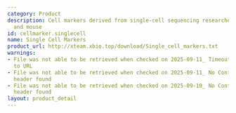```yaml
---
category: Product
description: Cell markers derived from single-cell sequencing researches in human
  and mouse
id: cellmarker.singlecell
name: Single Cell Markers
product_url: http://xteam.xbio.top/download/Single_cell_markers.txt
warnings:
- File was not able to be retrieved when checked on 2025-09-11_ Timeout connecting
  to URL
- File was not able to be retrieved when checked on 2025-09-11_ No Content-Length
  header found
- File was not able to be retrieved when checked on 2025-09-10_ No Content-Length
  header found
layout: product_detail
---
```

